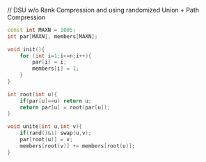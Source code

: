 
// DSU w/o Rank Compression and using randomized Union + Path Compression

```cpp
const int MAXN = 1005;
int par[MAXN], members[MAXN];
 
void init(){
	for (int i=1;i<=n;i++){
		par[i] = i;
		members[i] = 1; 
	}
}
 
int root(int u){
	if(par[u]==u) return u;
	return par[u] = root(par[u]);	
}
 
void unite(int u,int v){
	if(rand()&1) swap(u,v);
	par[root(u)] = v; 
	members[root(v)] += members[root(u)];
}
```
